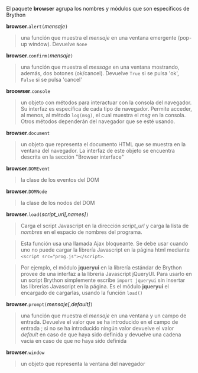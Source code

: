 El paquete **browser** agrupa los nombres y módulos que son específicos de Brython

**browser**.`alert(`_mensaje_`)`
> una función que muestra el _mensaje_ en una ventana emergente (pop-up window). Devuelve `None`

**browser**.`confirm(`_mensaje_`)`
> una función que muestra el _message_ en una ventana mostrando, además, dos botones (ok/cancel). Devuelve `True` si se pulsa 'ok', `False` si se pulsa 'cancel'

**broowser**.`console`
> un objeto con métodos para interactuar con la consola del navegador. Su interfaz es específica de cada tipo de navegador. Permite acceder, al menos, al método `log(msg)`, el cual muestra el _msg_ en la consola. Otros métodos dependerán del navegador que se esté usando.

**browser**.`document`
> un objeto que representa el documento HTML  que se muestra en la ventana del navegador. La interfaz de este objeto se encuentra descrita en la sección "Browser interface"

**browser**.`DOMEvent`
> la clase de los eventos del DOM

**browser**.`DOMNode`
> la clase de los nodos del DOM

**browser**.`load(`_script\_url[,names]_`)`
> Carga el script Javascript en la dirección _script\_url_ y carga la lista de 
> _nombres_ en el espacio de nombres del programa.

> Esta función usa una llamada Ajax bloqueante. Se debe usar cuando uno no puede cargar
> la librería Javascript en la página html mediante
> `<script src="prog.js"></script>`. 

> Por ejemplo, el módulo **jqueryui** en la librería estándar de Brython
> provee de una interfaz a la librería Javascript jQueryUI. Para usarlo en un
> script Brython simplemente escribe `import jqueryui` sin insertar las
> librerías Javascript en la página. Es el módulo **jqueryui** el encargado
> de cargarlas, usando la función `load()`

**browser**.`prompt(`_mensaje[,default]_`)`
> una función que muestra el _mensaje_ en una ventana y un campo de entrada. Devuelve el valor que se ha introducido en el campo de entrada ; si no se ha introducido ningún valor devuelve el valor _default_ en caso de que haya sido definida y devuelve una cadena vacia en caso de que no haya sido definida

**browser**.`window`
> un objeto que representa la ventana del navegador
